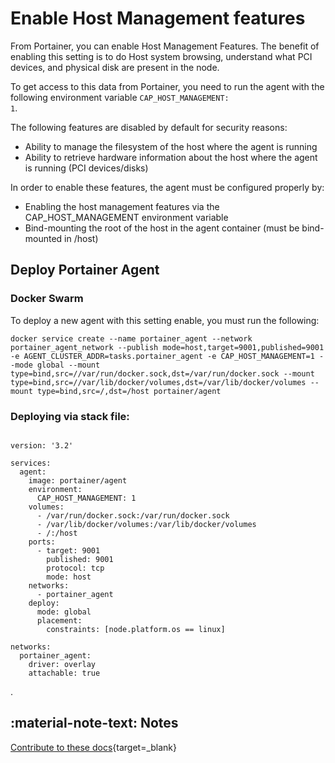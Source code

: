 # Enable Host Management features

From Portainer, you can enable Host Management Features. The benefit of enabling this setting is to do Host system browsing, understand what PCI devices, and physical disk are present in the node.

To get access to this data from Portainer, you need to run the agent with the following environment variable <code>CAP_HOST_MANAGEMENT: 1</code>.

The following features are disabled by default for security reasons:

* Ability to manage the filesystem of the host where the agent is running
* Ability to retrieve hardware information about the host where the agent is running (PCI devices/disks)

In order to enable these features, the agent must be configured properly by:

* Enabling the host management features via the CAP_HOST_MANAGEMENT environment variable
* Bind-mounting the root of the host in the agent container (must be bind-mounted in /host)

## Deploy Portainer Agent

### Docker Swarm

To deploy a new agent with this setting enable, you must run the following:

<pre><code>docker service create --name portainer_agent --network portainer_agent_network --publish mode=host,target=9001,published=9001 -e AGENT_CLUSTER_ADDR=tasks.portainer_agent -e CAP_HOST_MANAGEMENT=1 --mode global --mount type=bind,src=//var/run/docker.sock,dst=/var/run/docker.sock --mount type=bind,src=//var/lib/docker/volumes,dst=/var/lib/docker/volumes --mount type=bind,src=/,dst=/host portainer/agent</code></pre>

### Deploying via stack file:

<pre><code>
version: '3.2'

services:
  agent:
    image: portainer/agent
    environment:
      CAP_HOST_MANAGEMENT: 1
    volumes:
      - /var/run/docker.sock:/var/run/docker.sock
      - /var/lib/docker/volumes:/var/lib/docker/volumes
      - /:/host
    ports:
      - target: 9001
        published: 9001
        protocol: tcp
        mode: host
    networks:
      - portainer_agent
    deploy:
      mode: global
      placement:
        constraints: [node.platform.os == linux]

networks:
  portainer_agent:
    driver: overlay
    attachable: true
</code></pre>.

## :material-note-text: Notes

[Contribute to these docs](https://github.com/portainer/portainer-docs/blob/master/contributing.md){target=_blank}